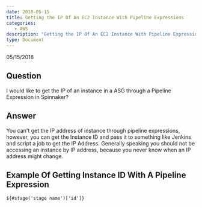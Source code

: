 ```yaml
---
date: 2018-05-15
title: Getting the IP Of An EC2 Instance With Pipeline Expressions
categories:
   - AWS
description: "Getting the IP Of An EC2 Instance With Pipeline Expressions"
type: Document
---
```

05/15/2018

## Question
I would like to get the IP of an instance in a ASG through a Pipeline Expression in Spinnaker?

## Answer
You can't get the IP address of instance through pipeline expressions, however, you can get the Instance ID and pass it to something like Jenkins and script a job to get the IP Address. Generally speaking you should not be accessing an instance by IP address, because you never know when an IP address might change. 

## Example Of Getting Instance ID With A Pipeline Expression
`${#stage('stage name')['id']}`